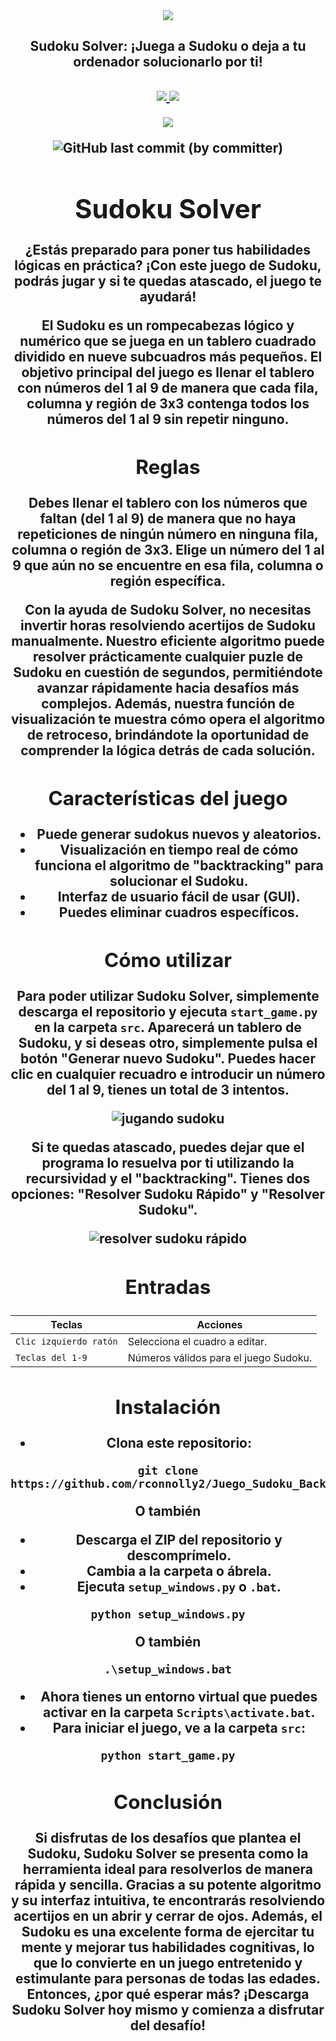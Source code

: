 <div align="center">
    <img src="https://github.com/rconnolly2/Juego_Sudoku_Backtracking/blob/main/img/logo.png?raw=true">
    <h2>Sudoku Solver: ¡Juega a Sudoku o deja a tu ordenador solucionarlo por ti!<h2/>
<div/>

<div>
    <a href="https://github.com/rconnolly2/Juego_Sudoku_Backtracking/blob/main/LICENSE">
      <img src="https://img.shields.io/badge/license-MIT-informational">
    </a>
    <a href="https://www.python.org/">
    	<img src="https://img.shields.io/badge/python-v3.8-informational">
    </a>
<div/>

<p align="center">
	<img src="http://ForTheBadge.com/images/badges/made-with-python.svg">
</p>
<img alt="GitHub last commit (by committer)" src="https://img.shields.io/github/last-commit/rconnolly2/Juego_Sudoku_Backtracking">

# Sudoku Solver

¿Estás preparado para poner tus habilidades lógicas en práctica? ¡Con este juego de Sudoku, podrás jugar y si te quedas atascado, el juego te ayudará!

El Sudoku es un rompecabezas lógico y numérico que se juega en un tablero cuadrado dividido en nueve subcuadros más pequeños. El objetivo principal del juego es llenar el tablero con números del 1 al 9 de manera que cada fila, columna y región de 3x3 contenga todos los números del 1 al 9 sin repetir ninguno.

## Reglas
Debes llenar el tablero con los números que faltan (del 1 al 9) de manera que no haya repeticiones de ningún número en ninguna fila, columna o región de 3x3. Elige un número del 1 al 9 que aún no se encuentre en esa fila, columna o región específica.

Con la ayuda de Sudoku Solver, no necesitas invertir horas resolviendo acertijos de Sudoku manualmente. Nuestro eficiente algoritmo puede resolver prácticamente cualquier puzle de Sudoku en cuestión de segundos, permitiéndote avanzar rápidamente hacia desafíos más complejos. Además, nuestra función de visualización te muestra cómo opera el algoritmo de retroceso, brindándote la oportunidad de comprender la lógica detrás de cada solución.

## Características del juego

- Puede generar sudokus nuevos y aleatorios.
- Visualización en tiempo real de cómo funciona el algoritmo de "backtracking" para solucionar el Sudoku.
- Interfaz de usuario fácil de usar (GUI).
- Puedes eliminar cuadros específicos.

## Cómo utilizar

Para poder utilizar Sudoku Solver, simplemente descarga el repositorio y ejecuta `start_game.py` en la carpeta `src`. Aparecerá un tablero de Sudoku, y si deseas otro, simplemente pulsa el botón "Generar nuevo Sudoku". Puedes hacer clic en cualquier recuadro e introducir un número del 1 al 9, tienes un total de 3 intentos.

![jugando sudoku](https://github.com/rconnolly2/Algoritmo_Punto_Medio_Circunferencias/blob/master/algo.gif?raw=true)

Si te quedas atascado, puedes dejar que el programa lo resuelva por ti utilizando la recursividad y el "backtracking". Tienes dos opciones: "Resolver Sudoku Rápido" y "Resolver Sudoku".

![resolver sudoku rápido](https://github.com/rconnolly2/Algoritmo_Punto_Medio_Circunferencias/blob/master/algo.gif?raw=true)

## Entradas

| Teclas               | Acciones                             |
|----------------------|-------------------------------------|
| `Clic izquierdo ratón` | Selecciona el cuadro a editar.      |
| `Teclas del 1-9`     | Números válidos para el juego Sudoku. |

## Instalación

- Clona este repositorio:
```
git clone https://github.com/rconnolly2/Juego_Sudoku_Backtracking.git
```

**O también**

- Descarga el ZIP del repositorio y descomprímelo.
- Cambia a la carpeta o ábrela.
- Ejecuta `setup_windows.py` o `.bat`.
```
python setup_windows.py
```
**O también**
```
.\setup_windows.bat
```
- Ahora tienes un entorno virtual que puedes activar en la carpeta `Scripts\activate.bat`.
- Para iniciar el juego, ve a la carpeta `src`:
```
python start_game.py
```

## Conclusión

Si disfrutas de los desafíos que plantea el Sudoku, Sudoku Solver se presenta como la herramienta ideal para resolverlos de manera rápida y sencilla. Gracias a su potente algoritmo y su interfaz intuitiva, te encontrarás resolviendo acertijos en un abrir y cerrar de ojos. Además, el Sudoku es una excelente forma de ejercitar tu mente y mejorar tus habilidades cognitivas, lo que lo convierte en un juego entretenido y estimulante para personas de todas las edades. Entonces, ¿por qué esperar más? ¡Descarga Sudoku Solver hoy mismo y comienza a disfrutar del desafío!

